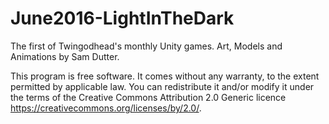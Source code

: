 # June2016-LightInTheDark
The first of Twingodhead's monthly Unity games. Art, Models and Animations by Sam Dutter.

 This program is free software. It comes without any warranty, to the extent permitted by applicable law. You can redistribute it and/or modify it under the terms of the Creative Commons Attribution 2.0 Generic licence https://creativecommons.org/licenses/by/2.0/. 
 

